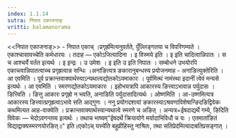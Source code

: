 ```yaml
---
index: 1.1.14
sutra: निपात एकाजनाङ्
vritti: balamanorama
---
```


<<निपात एकाजनाङ्>> - निपात एकाच् ।प्रगृह्र॑मित्यनुवर्तते, पुँल्लिङ्गतया च विपरिणम्यते । एकाश्चासावच्चेति कर्मधारयः । तदाह — एकोऽजित्यादिना । इ विस्मये इति । इ इति चादित्वान्निपातः । स च आश्चर्ये वर्तत इत्यर्थः । इ इन्द्रः । उ उमेशः । इ इति उ इति निपातः । सम्बोधने उभयोरपि एकाच्त्वान्निपातत्वाच्च प्रगृह्रत्वान्न सन्धिः ।अना॑ङित्यत्र ङकारानुबन्धस्य प्रयोजनमाह - अनाङित्युक्तेरिति । आ एवमिति । पूर्व प्रक्रान्तवाक्यार्थस्याऽन्यथात्वद्योतकोऽयमाकारः । पूर्वमित्थं नामंस्था इदानीं त्वेवं मन्यसे इत्यर्थः । आ एवमिति । स्मरणद्योतकोऽयमाकारः । इहोभयत्रापि आकारस्य ङित्त्वाऽभावान्न पर्युदासः । ङित्त्विति । ङित्तु आकारः प्रगृह्रो न भवति, अनाङिति पर्युदासादित्यर्थः । ओष्णमिति । आ-उष्णमित्यत्र आकारस्य ङित्त्वात्प्रगृह्रत्वाऽभावे सति आद्गुणः । ननु प्रयोगदशायां ङकारस्याऽश्रवणाविशेषान्ङिदङिद्विवेकः कथमित्यत आह-वाक्येति । प्रक्रान्तवाक्यार्थस्यान्यथात्वे स्मरणे च अङित् । अन्यत्र=ईषदाद्यर्थे गम्ये, ङिदिति विवेकः — भेदोऽवगन्तव्य इत्यर्थः । तथाच भाष्यम्"ईषदर्थे क्रियायोगे मर्यादाभिविधौ च यः । एतमातांङितं विद्याद्वाक्यस्मरणयोरङित्॥" इति॥एकोऽच् यस्ये॑ति बहुव्रीहिस्तु नाश्रितः, तथा सतिप्रेद॑मित्यादाबतिप्रसङ्गात् । 